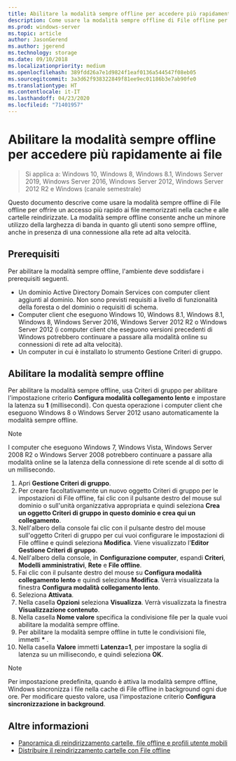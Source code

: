 ```yaml
---
title: Abilitare la modalità sempre offline per accedere più rapidamente ai file
description: Come usare la modalità sempre offline di File offline per offrire un accesso più rapido ai file memorizzati nella cache e alle cartelle reindirizzate.
ms.prod: windows-server
ms.topic: article
author: JasonGerend
ms.author: jgerend
ms.technology: storage
ms.date: 09/10/2018
ms.localizationpriority: medium
ms.openlocfilehash: 389fdd26a7e1d9824f1eaf0136a544547f08eb05
ms.sourcegitcommit: 3a3d62f938322849f81ee9ec01186b3e7ab90fe0
ms.translationtype: HT
ms.contentlocale: it-IT
ms.lasthandoff: 04/23/2020
ms.locfileid: "71401957"
---
```

# <a name="enable-always-offline-mode-for-faster-access-to-files"></a>Abilitare la modalità sempre offline per accedere più rapidamente ai file

>Si applica a: Windows 10, Windows 8, Windows 8.1, Windows Server 2019, Windows Server 2016, Windows Server 2012, Windows Server 2012 R2 e Windows (canale semestrale)

Questo documento descrive come usare la modalità sempre offline di File offline per offrire un accesso più rapido ai file memorizzati nella cache e alle cartelle reindirizzate. La modalità sempre offline consente anche un minore utilizzo della larghezza di banda in quanto gli utenti sono sempre offline, anche in presenza di una connessione alla rete ad alta velocità.

## <a name="prerequisites"></a>Prerequisiti

Per abilitare la modalità sempre offline, l'ambiente deve soddisfare i prerequisiti seguenti.

- Un dominio Active Directory Domain Services con computer client aggiunti al dominio. Non sono previsti requisiti a livello di funzionalità della foresta o del dominio o requisiti di schema.
- Computer client che eseguono Windows 10, Windows 8.1, Windows 8.1, Windows 8, Windows Server 2016, Windows Server 2012 R2 o Windows Server 2012 (i computer client che eseguono versioni precedenti di Windows potrebbero continuare a passare alla modalità online su connessioni di rete ad alta velocità).
- Un computer in cui è installato lo strumento Gestione Criteri di gruppo.

## <a name="enable-always-offline-mode"></a>Abilitare la modalità sempre offline

Per abilitare la modalità sempre offline, usa Criteri di gruppo per abilitare l'impostazione criterio **Configura modalità collegamento lento** e impostare la latenza su **1** (millisecondi). Con questa operazione i computer client che eseguono Windows 8 o Windows Server 2012 usano automaticamente la modalità sempre offline.

>[!NOTE]
>I computer che eseguono Windows 7, Windows Vista, Windows Server 2008 R2 o Windows Server 2008 potrebbero continuare a passare alla modalità online se la latenza della connessione di rete scende al di sotto di un millisecondo.

1. Apri **Gestione Criteri di gruppo**.
2. Per creare facoltativamente un nuovo oggetto Criteri di gruppo per le impostazioni di File offline, fai clic con il pulsante destro del mouse sul dominio o sull'unità organizzativa appropriata e quindi seleziona **Crea un oggetto Criteri di gruppo in questo dominio e crea qui un collegamento**.
3. Nell'albero della console fai clic con il pulsante destro del mouse sull'oggetto Criteri di gruppo per cui vuoi configurare le impostazioni di File offline e quindi seleziona **Modifica**. Viene visualizzato l'**Editor Gestione Criteri di gruppo**.
4. Nell'albero della console, in **Configurazione computer**, espandi **Criteri**, **Modelli amministrativi**, **Rete** e **File offline**.
5. Fai clic con il pulsante destro del mouse su **Configura modalità collegamento lento** e quindi seleziona **Modifica**. Verrà visualizzata la finestra **Configura modalità collegamento lento**.
6. Seleziona **Attivata**.
7. Nella casella **Opzioni** seleziona **Visualizza**. Verrà visualizzata la finestra **Visualizzazione contenuto**.
8. Nella casella **Nome valore** specifica la condivisione file per la quale vuoi abilitare la modalità sempre offline.
9. Per abilitare la modalità sempre offline in tutte le condivisioni file, immetti **\*** .
10. Nella casella **Valore** immetti **Latenza=1**, per impostare la soglia di latenza su un millisecondo, e quindi seleziona **OK**.

>[!NOTE]
>Per impostazione predefinita, quando è attiva la modalità sempre offline, Windows sincronizza i file nella cache di File offline in background ogni due ore. Per modificare questo valore, usa l'impostazione criterio **Configura sincronizzazione in background**.

## <a name="more-information"></a>Altre informazioni

* [Panoramica di reindirizzamento cartelle, file offline e profili utente mobili](folder-redirection-rup-overview.md)
* [Distribuire il reindirizzamento cartelle con File offline](deploy-folder-redirection.md)
